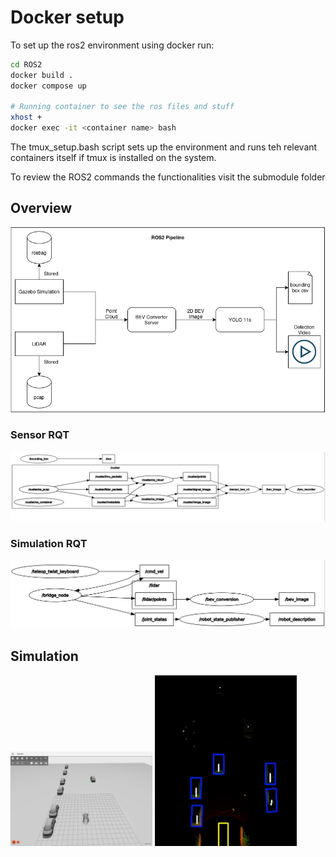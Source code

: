 # Docker setup

To set up the ros2 environment using docker run:
``` bash
cd ROS2
docker build .
docker compose up

# Running container to see the ros files and stuff
xhost +
docker exec -it <container name> bash
```

The tmux_setup.bash script sets up the environment and runs teh relevant containers itself if tmux is installed on the system.

To review the ROS2 commands the functionalities visit the submodule folder
## Overview
![ROS2_Flowchart](../images/ros2_images/Abstract_Overview.png)

### Sensor RQT
![Sensor](../images/ros2_images/RQT_Sensor.png)

### Simulation RQT
![Simulation](../images/ros2_images/RQT_Simulation.png)

## Simulation
<img src="../images/simulation/Gazebo_Car_World.png" alt="drawing" style="width:45%;"/>
<img src="../images/simulation/Gazebo_Car_Pedestrian_Detect.png" alt="drawing" style="width:45%;"/>